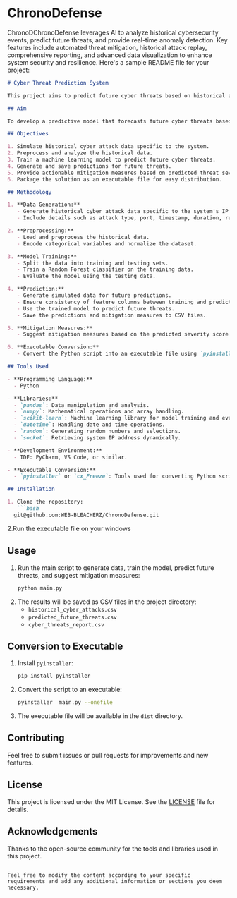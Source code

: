 # ChronoDefense
ChronoDChronoDefense leverages AI to analyze historical cybersecurity events, predict future threats, and provide real-time anomaly detection. Key features include automated threat mitigation, historical attack replay, comprehensive reporting, and advanced data visualization to enhance system security and resilience.
Here's a sample README file for your project:

```markdown
# Cyber Threat Prediction System

This project aims to predict future cyber threats based on historical attack data specific to the system on which the code runs. The project includes data generation, model training, prediction, and mitigation suggestion functionalities, with the final script converted to an executable file for easy distribution and use.

## Aim

To develop a predictive model that forecasts future cyber threats based on historical data and provides actionable mitigation measures.

## Objectives

1. Simulate historical cyber attack data specific to the system.
2. Preprocess and analyze the historical data.
3. Train a machine learning model to predict future cyber threats.
4. Generate and save predictions for future threats.
5. Provide actionable mitigation measures based on predicted threat severity.
6. Package the solution as an executable file for easy distribution.

## Methodology

1. **Data Generation:**
   - Generate historical cyber attack data specific to the system's IP address.
   - Include details such as attack type, port, timestamp, duration, region, impact, success level, and protocol.

2. **Preprocessing:**
   - Load and preprocess the historical data.
   - Encode categorical variables and normalize the dataset.

3. **Model Training:**
   - Split the data into training and testing sets.
   - Train a Random Forest classifier on the training data.
   - Evaluate the model using the testing data.

4. **Prediction:**
   - Generate simulated data for future predictions.
   - Ensure consistency of feature columns between training and prediction datasets.
   - Use the trained model to predict future threats.
   - Save the predictions and mitigation measures to CSV files.

5. **Mitigation Measures:**
   - Suggest mitigation measures based on the predicted severity score of future threats.

6. **Executable Conversion:**
   - Convert the Python script into an executable file using `pyinstaller` or `cx_Freeze`.

## Tools Used

- **Programming Language:**
  - Python

- **Libraries:**
  - `pandas`: Data manipulation and analysis.
  - `numpy`: Mathematical operations and array handling.
  - `scikit-learn`: Machine learning library for model training and evaluation.
  - `datetime`: Handling date and time operations.
  - `random`: Generating random numbers and selections.
  - `socket`: Retrieving system IP address dynamically.

- **Development Environment:**
  - IDE: PyCharm, VS Code, or similar.

- **Executable Conversion:**
  - `pyinstaller` or `cx_Freeze`: Tools used for converting Python scripts into executable (exe) files for easy distribution and execution on Windows systems.

## Installation

1. Clone the repository:
   ```bash
  git@github.com:WEB-BLEACHERZ/ChronoDefense.git
   ```
2.Run the executable file on your windows

## Usage

1. Run the main script to generate data, train the model, predict future threats, and suggest mitigation measures:
   ```bash
   python main.py
   ```
2. The results will be saved as CSV files in the project directory:
   - `historical_cyber_attacks.csv`
   - `predicted_future_threats.csv`
   - `cyber_threats_report.csv`

## Conversion to Executable

1. Install `pyinstaller`:
   ```bash
   pip install pyinstaller
   ```
2. Convert the script to an executable:
   ```bash
   pyinstaller  main.py --onefile
   ```
3. The executable file will be available in the `dist` directory.

## Contributing

Feel free to submit issues or pull requests for improvements and new features.

## License

This project is licensed under the MIT License. See the [LICENSE](LICENSE) file for details.

## Acknowledgements

Thanks to the open-source community for the tools and libraries used in this project.
```

Feel free to modify the content according to your specific requirements and add any additional information or sections you deem necessary.
